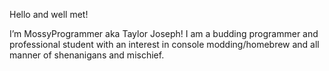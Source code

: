 Hello and well met!

I’m MossyProgrammer aka Taylor Joseph! I am a budding programmer and professional student with an interest in console modding/homebrew and all manner of shenanigans and mischief.
<!---
MossyProgrammer/MossyProgrammer is a ✨ special ✨ repository because its `README.md` (this file) appears on your GitHub profile.
You can click the Preview link to take a look at your changes.
--->
